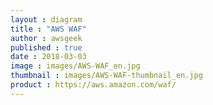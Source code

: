 ```yaml
---
layout : diagram
title : "AWS WAF"
author : awsgeek
published : true
date : 2018-03-03
image : images/AWS-WAF_en.jpg
thumbnail : images/AWS-WAF-thumbnail_en.jpg
product : https://aws.amazon.com/waf/
---
```

